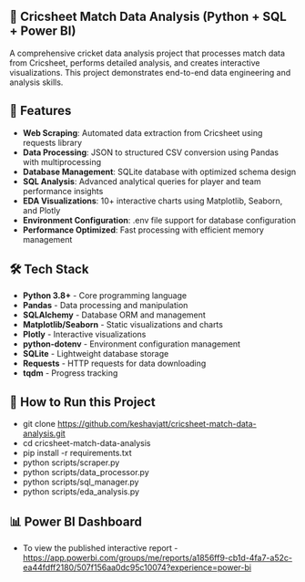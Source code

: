 ## 🏏 Cricsheet Match Data Analysis (Python + SQL + Power BI)

A comprehensive cricket data analysis project that processes match data from Cricsheet, performs detailed analysis, and creates interactive visualizations. This project demonstrates end-to-end data engineering and analysis skills.

## 🚀 Features

- **Web Scraping**: Automated data extraction from Cricsheet using requests library
- **Data Processing**: JSON to structured CSV conversion using Pandas with multiprocessing
- **Database Management**: SQLite database with optimized schema design
- **SQL Analysis**: Advanced analytical queries for player and team performance insights
- **EDA Visualizations**: 10+ interactive charts using Matplotlib, Seaborn, and Plotly
- **Environment Configuration**: .env file support for database configuration
- **Performance Optimized**: Fast processing with efficient memory management

## 🛠️ Tech Stack

- **Python 3.8+** - Core programming language
- **Pandas** - Data processing and manipulation
- **SQLAlchemy** - Database ORM and management
- **Matplotlib/Seaborn** - Static visualizations and charts
- **Plotly** - Interactive visualizations
- **python-dotenv** - Environment configuration management
- **SQLite** - Lightweight database storage
- **Requests** - HTTP requests for data downloading
- **tqdm** - Progress tracking

## 🧾 How to Run this Project

- git clone https://github.com/keshavjatt/cricsheet-match-data-analysis.git 
- cd cricsheet-match-data-analysis
- pip install -r requirements.txt
- python scripts/scraper.py
- python scripts/data_processor.py
- python scripts/sql_manager.py
- python scripts/eda_analysis.py

## 📊 Power BI Dashboard
- To view the published interactive report - https://app.powerbi.com/groups/me/reports/a1856ff9-cb1d-4fa7-a52c-ea44fdff2180/507f156aa0dc95c10074?experience=power-bi 